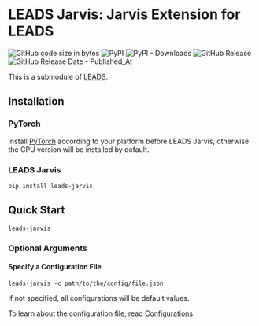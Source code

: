 # LEADS Jarvis: Jarvis Extension for LEADS

![GitHub code size in bytes](https://img.shields.io/github/languages/code-size/ProjectNeura/LEADS-Jarvis)
![PyPI](https://img.shields.io/pypi/v/leads-jarvis)
![PyPI - Downloads](https://img.shields.io/pypi/dm/leads-jarvis)
![GitHub Release](https://img.shields.io/github/v/release/ProjectNeura/LEADS-Jarvis)
![GitHub Release Date - Published_At](https://img.shields.io/github/release-date/ProjectNeura/LEADS-Jarvis)

This is a submodule of [LEADS](https://github.com/ProjectNeura/LEADS).

## Installation

### PyTorch

Install [PyTorch](https://pytorch.org/get-started/locally) according to your platform before LEADS Jarvis, otherwise the
CPU version will be installed by default.

### LEADS Jarvis

```shell
pip install leads-jarvis
```

## Quick Start

```shell
leads-jarvis
```

### Optional Arguments

#### Specify a Configuration File

```shell
leads-jarvis -c path/to/the/config/file.json
```

If not specified, all configurations will be default values.

To learn about the configuration file,
read [Configurations](https://github.com/ProjectNeura/LEADS?tab=readme-ov-file#Configurations).
